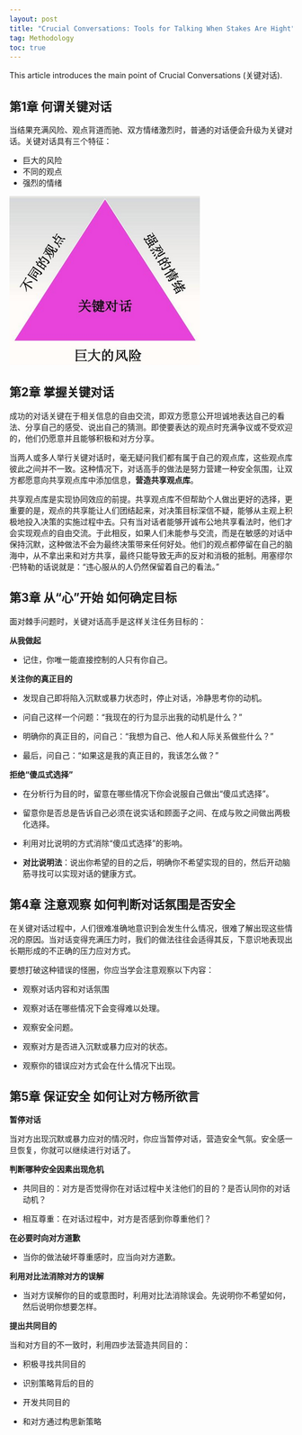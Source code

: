 ```yaml
---
layout: post
title: "Crucial Conversations: Tools for Talking When Stakes Are Hight"
tag: Methodology
toc: true
---
```


This article introduces the main point of Crucial Conversations (关键对话).

<!--more-->

## 第1章 何谓关键对话

当结果充满风险、观点背道而驰、双方情绪激烈时，普通的对话便会升级为关键对话。关键对话具有三个特征：

* 巨大的风险
* 不同的观点
* 强烈的情绪

![What_is_Crucial_Conversations](/assets/What_is_Crucial_Conversations.png)

## 第2章 掌握关键对话

成功的对话关键在于相关信息的自由交流，即双方愿意公开坦诚地表达自己的看法、分享自己的感受、说出自己的猜测。即使要表达的观点时充满争议或不受欢迎的，他们仍愿意并且能够积极和对方分享。

当两人或多人举行关键对话时，毫无疑问我们都有属于自己的观点库，这些观点库彼此之间并不一致。这种情况下，对话高手的做法是努力营建一种安全氛围，让双方都愿意向共享观点库中添加信息，**营造共享观点库**。

共享观点库是实现协同效应的前提。共享观点库不但帮助个人做出更好的选择，更重要的是，观点的共享能让人们团结起来，对决策目标深信不疑，能够从主观上积极地投入决策的实施过程中去。只有当对话者能够开诚布公地共享看法时，他们才会实现观点的自由交流。于此相反，如果人们未能参与交流，而是在敏感的对话中保持沉默，这种做法不会为最终决策带来任何好处。他们的观点都停留在自己的脑海中，从不拿出来和对方共享，最终只能导致无声的反对和消极的抵制。用塞缪尔·巴特勒的话说就是：“违心服从的人仍然保留着自己的看法。”

## 第3章 从“心”开始 如何确定目标

面对棘手问题时，关键对话高手是这样关注任务目标的：

**从我做起**

* 记住，你唯一能直接控制的人只有你自己。

**关注你的真正目的**

* 发现自己即将陷入沉默或暴力状态时，停止对话，冷静思考你的动机。

* 问自己这样一个问题：“我现在的行为显示出我的动机是什么？”

* 明确你的真正目的，问自己：“我想为自己、他人和人际关系做些什么？”

* 最后，问自己：“如果这是我的真正目的，我该怎么做？”

**拒绝“傻瓜式选择”**

* 在分析行为目的时，留意在哪些情况下你会说服自己做出“傻瓜式选择”。

* 留意你是否总是告诉自己必须在说实话和顾面子之间、在成与败之间做出两极化选择。

* 利用对比说明的方式消除“傻瓜式选择”的影响。

* **对比说明法**：说出你希望的目的之后，明确你不希望实现的目的，然后开动脑筋寻找可以实现对话的健康方式。

## 第4章 注意观察 如何判断对话氛围是否安全

在关键对话过程中，人们很难准确地意识到会发生什么情况，很难了解出现这些情况的原因。当对话变得充满压力时，我们的做法往往会适得其反，下意识地表现出长期形成的不正确的压力应对方式。

要想打破这种错误的怪圈，你应当学会注意观察以下内容：

* 观察对话内容和对话氛围

* 观察对话在哪些情况下会变得难以处理。

* 观察安全问题。

* 观察对方是否进入沉默或暴力应对的状态。

* 观察你的错误应对方式会在什么情况下出现。

## 第5章 保证安全 如何让对方畅所欲言

**暂停对话**

当对方出现沉默或暴力应对的情况时，你应当暂停对话，营造安全气氛。安全感一旦恢复，你就可以继续进行对话了。

**判断哪种安全因素出现危机**

* 共同目的：对方是否觉得你在对话过程中关注他们的目的？是否认同你的对话动机？

* 相互尊重：在对话过程中，对方是否感到你尊重他们？

**在必要时向对方道歉**

* 当你的做法破坏尊重感时，应当向对方道歉。

**利用对比法消除对方的误解**

* 当对方误解你的目的或意图时，利用对比法消除误会。先说明你不希望如何，然后说明你想要怎样。

**提出共同目的**

当和对方目的不一致时，利用四步法营造共同目的：

* 积极寻找共同目的

* 识别策略背后的目的

* 开发共同目的

* 和对方通过构思新策略
